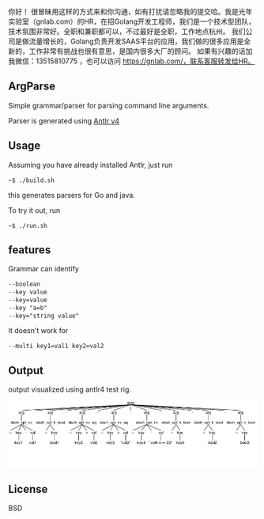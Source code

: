 你好！
很冒昧用这样的方式来和你沟通，如有打扰请忽略我的提交哈。我是光年实验室（gnlab.com）的HR，在招Golang开发工程师，我们是一个技术型团队，技术氛围非常好。全职和兼职都可以，不过最好是全职，工作地点杭州。
我们公司是做流量增长的，Golang负责开发SAAS平台的应用，我们做的很多应用是全新的，工作非常有挑战也很有意思，是国内很多大厂的顾问。
如果有兴趣的话加我微信：13515810775  ，也可以访问 https://gnlab.com/，联系客服转发给HR。
## ArgParse

Simple grammar/parser for parsing command line arguments.

Parser is generated using [Antlr v4](https://github.com/antlr/antlr4/blob/master/doc/getting-started.md)

## Usage

Assuming you have already installed Antlr, just run

    ~$ ./build.sh

this generates parsers for Go and java.

To try it out, run

    ~$ ./run.sh

## features

Grammar can identify

    --boolean
    --key value
    --key=value
    --key "a=b"
    --key="string value"

It doesn't work for

    --multi key1=val1 key2=val2

## Output

output visualized using antlr4 test rig.

![output](https://raw.githubusercontent.com/kalyan02/ArgParser/master/antlr4_parse_tree.png)

## License

BSD

